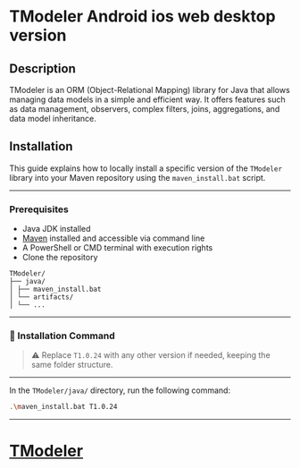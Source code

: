 # TModeler Android ios web desktop version

## Description

TModeler is an ORM (Object-Relational Mapping) library for Java that allows managing data models in a simple and efficient way. It offers features such as data management, observers, complex filters, joins, aggregations, and data model inheritance.

## Installation

This guide explains how to locally install a specific version of the `TModeler` library into your Maven repository using the `maven_install.bat` script.

---

### Prerequisites

- Java JDK installed
- [Maven](https://maven.apache.org/) installed and accessible via command line
- A PowerShell or CMD terminal with execution rights
- Clone the repository
```pgsql
TModeler/
├── java/
│ ├── maven_install.bat
│ └── artifacts/
│ └── ...
```

---

### 🚀 Installation Command

> ⚠️ Replace `T1.0.24` with any other version if needed, keeping the same folder structure.

---

In the `TModeler/java/` directory, run the following command:

```bash
.\maven_install.bat T1.0.24
```
---

# [TModeler](https://github.com/TTT-GH/TModeler)